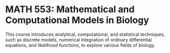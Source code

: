 # MATH 553: Mathematical and Computational Models in Biology

This course introduces analytical, computational, and statistical techniques, such as discrete models, numerical integration of ordinary differential equations, and likelihood functions, to explore various fields of biology.